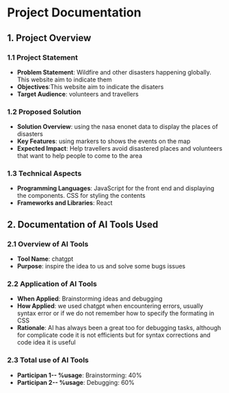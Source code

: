 # Project Documentation

## 1. Project Overview

### 1.1 Project Statement
- **Problem Statement**: Wildfire and other disasters happening globally. This website aim to indicate them 
- **Objectives**:This website aim to indicate the disaters
- **Target Audience**: volunteers and travellers
### 1.2 Proposed Solution
- **Solution Overview**: using the nasa enonet data to display the places of disasters
- **Key Features**: using markers to shows the events on the map
- **Expected Impact**: Help travellers avoid disastered places and volunteers that want to help people to come to the area 

### 1.3 Technical Aspects
- **Programming Languages**: JavaScript for the front end and displaying the components. CSS for styling the contents
- **Frameworks and Libraries**: React


## 2. Documentation of AI Tools Used

### 2.1 Overview of AI Tools
- **Tool Name**: chatgpt
- **Purpose**: inspire the idea to us and solve some bugs issues

### 2.2 Application of AI Tools
- **When Applied**: Brainstorming ideas and debugging
- **How Applied**: we used chatgpt when encountering errors, usually syntax error or if we do not remember how to specify the formating in CSS
- **Rationale**: AI has always been a great too for debugging tasks, although for complicate code it is not efficients but for syntax corrections and code idea it is useful

### 2.3 Total use of AI Tools
- **Participan 1-- %usage**: Brainstorming: 40%
- **Participan 2-- %usage**: Debugging: 60%

